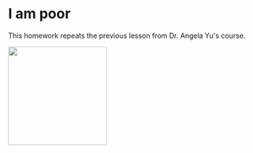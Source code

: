 # I am poor

This homework repeats the previous lesson from Dr. Angela Yu's course.

<img src="https://github.com/Alexander2990/I-am-poor/assets/64682381/16476f9d-018b-4638-9108-1a587345c5c2" width="200" />
